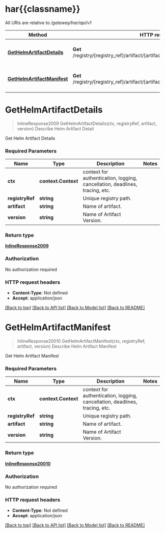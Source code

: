 # har{{classname}}

All URIs are relative to */gateway/har/api/v1*

Method | HTTP request | Description
------------- | ------------- | -------------
[**GetHelmArtifactDetails**](HelmArtifactsApi.md#GetHelmArtifactDetails) | **Get** /registry/{registry_ref}/artifact/{artifact}/version/{version}/helm/details | Describe Helm Artifact Detail
[**GetHelmArtifactManifest**](HelmArtifactsApi.md#GetHelmArtifactManifest) | **Get** /registry/{registry_ref}/artifact/{artifact}/version/{version}/helm/manifest | Describe Helm Artifact Manifest

# **GetHelmArtifactDetails**
> InlineResponse2009 GetHelmArtifactDetails(ctx, registryRef, artifact, version)
Describe Helm Artifact Detail

Get Helm Artifact Details

### Required Parameters

Name | Type | Description  | Notes
------------- | ------------- | ------------- | -------------
 **ctx** | **context.Context** | context for authentication, logging, cancellation, deadlines, tracing, etc.
  **registryRef** | **string**| Unique registry path. | 
  **artifact** | **string**| Name of artifact. | 
  **version** | **string**| Name of Artifact Version. | 

### Return type

[**InlineResponse2009**](inline_response_200_9.md)

### Authorization

No authorization required

### HTTP request headers

 - **Content-Type**: Not defined
 - **Accept**: application/json

[[Back to top]](#) [[Back to API list]](../README.md#documentation-for-api-endpoints) [[Back to Model list]](../README.md#documentation-for-models) [[Back to README]](../README.md)

# **GetHelmArtifactManifest**
> InlineResponse20010 GetHelmArtifactManifest(ctx, registryRef, artifact, version)
Describe Helm Artifact Manifest

Get Helm Artifact Manifest

### Required Parameters

Name | Type | Description  | Notes
------------- | ------------- | ------------- | -------------
 **ctx** | **context.Context** | context for authentication, logging, cancellation, deadlines, tracing, etc.
  **registryRef** | **string**| Unique registry path. | 
  **artifact** | **string**| Name of artifact. | 
  **version** | **string**| Name of Artifact Version. | 

### Return type

[**InlineResponse20010**](inline_response_200_10.md)

### Authorization

No authorization required

### HTTP request headers

 - **Content-Type**: Not defined
 - **Accept**: application/json

[[Back to top]](#) [[Back to API list]](../README.md#documentation-for-api-endpoints) [[Back to Model list]](../README.md#documentation-for-models) [[Back to README]](../README.md)

